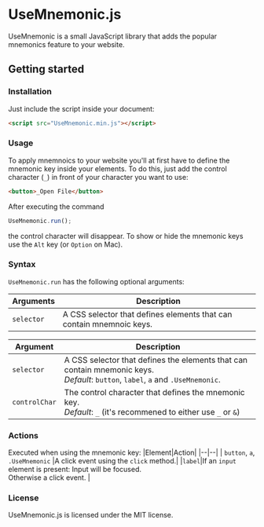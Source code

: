 # UseMnemonic.js
UseMnemonic is a small JavaScript library that adds the popular mnemonics feature to your website.

## Getting started

### Installation
Just include the script inside your document:
```html
<script src="UseMnemonic.min.js"></script>
```

### Usage
To apply mnemnoics to your website you'll at first have to define the mnemonic key inside your elements. To do this, just add the control character (`_`) in front of your character you want to use:
```html
<button>_Open File</button>
```
After executing the command
```js
UseMnemonic.run();
```
the control character will disappear. 
To show or hide the mnemonic keys use the `Alt` key (or `Option` on Mac).

### Syntax
 `UseMnemonic.run`  has the following optional arguments:
 
 | Arguments | Description |
 | --- | --- |
 | `selector` | A CSS selector that defines elements that can contain mnemnoic keys. |
 
 
| Argument | Description |
|--|--|
| `selector` | A CSS selector that defines the elements that can contain mnemonic keys.<br><em>Default</em>: `button`, `label`, `a` and `.UseMnemonic`.|
| `controlChar` | The control character that defines the mnemonic key.<br><em>Default</em>: `_` (it's recommened to either use `_` or `&`) |



### Actions 
Executed when using the mnemonic key:
|Element|Action|
|--|--|
| `button`, `a`,<br>`.UseMnemonic` |A click event using the `click` method.|
|`label`|If an `input` element is present: Input will be focused.<br>Otherwise a click event. |

### License
UseMnemonic.js is licensed under the MIT license.
